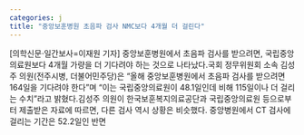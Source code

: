 ```yaml
---
categories: j
title: "중앙보훈병원 초음파 검사 NMC보다 4개월 더 걸린다"
---
```

[의학신문·일간보사=이재원 기자] 중앙보훈병원에서 초음파 검사를 받으려면, 국립중앙의료원보다 4개월 가량을 더 기다려야 하는 것으로 나타났다.국회 정무위원회 소속 김성주 의원(전주시병, 더불어민주당)은 “올해 중앙보훈병원에서 초음파 검사를 받으려면 164일을 기다려야 한다”며 “이는 국립중앙의료원이 48.1일인데 비해 115일이나 더 걸리는 수치”라고 밝혔다.김성주 의원이 한국보훈복지의료공단과 국립중앙의료원 등으로부터 제출받은 자료에 따르면, 다른 검사 역시 상황은 비슷했다. 중앙병원에서 CT 검사에 걸리는 기간은 52.2일인 반면